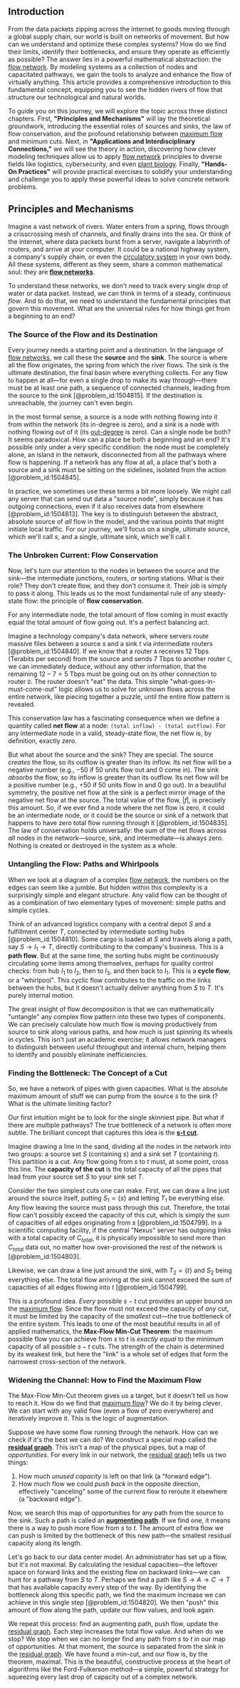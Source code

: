## Introduction
From the data packets zipping across the internet to goods moving through a global supply chain, our world is built on networks of movement. But how can we understand and optimize these complex systems? How do we find their limits, identify their bottlenecks, and ensure they operate as efficiently as possible? The answer lies in a powerful mathematical abstraction: the [flow network](@article_id:272236). By modeling systems as a collection of nodes and capacitated pathways, we gain the tools to analyze and enhance the flow of virtually anything. This article provides a comprehensive introduction to this fundamental concept, equipping you to see the hidden rivers of flow that structure our technological and natural worlds.

To guide you on this journey, we will explore the topic across three distinct chapters. First, **"Principles and Mechanisms"** will lay the theoretical groundwork, introducing the essential roles of sources and sinks, the law of flow conservation, and the profound relationship between [maximum flow](@article_id:177715) and minimum cuts. Next, in **"Applications and Interdisciplinary Connections,"** we will see the theory in action, discovering how clever modeling techniques allow us to apply [flow network](@article_id:272236) principles to diverse fields like logistics, cybersecurity, and even [plant biology](@article_id:142583). Finally, **"Hands-On Practices"** will provide practical exercises to solidify your understanding and challenge you to apply these powerful ideas to solve concrete network problems.

## Principles and Mechanisms

Imagine a vast network of rivers. Water enters from a spring, flows through a crisscrossing mesh of channels, and finally drains into the sea. Or think of the internet, where data packets burst from a server, navigate a labyrinth of routers, and arrive at your computer. It could be a national highway system, a company's supply chain, or even the [circulatory system](@article_id:150629) in your own body. All these systems, different as they seem, share a common mathematical soul: they are **[flow networks](@article_id:262181)**.

To understand these networks, we don't need to track every single drop of water or data packet. Instead, we can think in terms of a steady, continuous *flow*. And to do that, we need to understand the fundamental principles that govern this movement. What are the universal rules for how things get from a beginning to an end?

### The Source of the Flow and its Destination

Every journey needs a starting point and a destination. In the language of [flow networks](@article_id:262181), we call these the **source** and the **sink**. The source is where all the flow originates, the spring from which the river flows. The sink is the ultimate destination, the final basin where everything collects. For any flow to happen at all—for even a single drop to make its way through—there must be at least one path, a sequence of connected channels, leading from the source to the sink [@problem_id:1504815]. If the destination is unreachable, the journey can't even begin.

In the most formal sense, a source is a node with nothing flowing *into* it from within the network (its in-degree is zero), and a sink is a node with nothing flowing *out* of it (its [out-degree](@article_id:262687) is zero). Can a single node be both? It seems paradoxical. How can a place be both a beginning and an end? It's possible only under a very specific condition: the node must be completely alone, an island in the network, disconnected from all the pathways where flow is happening. If a network has any flow at all, a place that's both a source and a sink must be sitting on the sidelines, isolated from the action [@problem_id:1504845].

In practice, we sometimes use these terms a bit more loosely. We might call any server that can send out data a "source node", simply because it has outgoing connections, even if it also receives data from elsewhere [@problem_id:1504813]. The key is to distinguish between the abstract, absolute source of *all* flow in the model, and the various points that might initiate local traffic. For our journey, we'll focus on a single, ultimate source, which we'll call $s$, and a single, ultimate sink, which we'll call $t$.

### The Unbroken Current: Flow Conservation

Now, let's turn our attention to the nodes in between the source and the sink—the intermediate junctions, routers, or sorting stations. What is their role? They don't create flow, and they don't consume it. Their job is simply to pass it along. This leads us to the most fundamental rule of any steady-state flow: the principle of **flow conservation**.

For any intermediate node, the total amount of flow coming in must exactly equal the total amount of flow going out. It's a perfect balancing act.

Imagine a technology company's data network, where servers route massive files between a source $s$ and a sink $t$ via intermediate routers [@problem_id:1504840]. If we know that a router `A` receives 12 Tbps (Terabits per second) from the source and sends 7 Tbps to another router `C`, we can immediately deduce, without any other information, that the remaining $12 - 7 = 5$ Tbps must be going out on its other connection to router `D`. The router doesn't "eat" the data. This simple "what-goes-in-must-come-out" logic allows us to solve for unknown flows across the entire network, like piecing together a puzzle, until the entire flow pattern is revealed.

This conservation law has a fascinating consequence when we define a quantity called **net flow** at a node: `(total inflow) - (total outflow)`. For any intermediate node in a valid, steady-state flow, the net flow is, by definition, exactly zero.

But what about the source and the sink? They are special. The source *creates* the flow, so its outflow is greater than its inflow. Its net flow will be a negative number (e.g., $-50$ if 50 units flow out and 0 come in). The sink *absorbs* the flow, so its inflow is greater than its outflow. Its net flow will be a positive number (e.g., $+50$ if 50 units flow in and 0 go out). In a beautiful symmetry, the positive net flow at the sink is a perfect mirror image of the negative net flow at the source. The total value of the flow, $|f|$, is precisely this amount. So, if we ever find a node where the net flow is zero, it could be an intermediate node, or it could be the source or sink of a network that happens to have zero total flow running through it [@problem_id:1504835]. The law of conservation holds universally: the sum of the net flows across *all* nodes in the network—source, sink, and intermediate—is always zero. Nothing is created or destroyed in the system as a whole.

### Untangling the Flow: Paths and Whirlpools

When we look at a diagram of a complex [flow network](@article_id:272236), the numbers on the edges can seem like a jumble. But hidden within this complexity is a surprisingly simple and elegant structure. Any valid flow can be thought of as a combination of two elementary types of movement: simple paths and simple cycles.

Think of an advanced logistics company with a central depot $S$ and a fulfillment center $T$, connected by intermediate sorting hubs [@problem_id:1504810]. Some cargo is loaded at $S$ and travels along a path, say $S \to I_1 \to T$, directly contributing to the company's business. This is a **path flow**. But at the same time, the sorting hubs might be continuously circulating some items among themselves, perhaps for quality control checks: from hub $I_1$ to $I_2$, then to $I_3$, and then back to $I_1$. This is a **cycle flow**, or a "whirlpool". This cyclic flow contributes to the traffic on the links between the hubs, but it doesn't actually deliver anything from $S$ to $T$. It's purely internal motion.

The great insight of flow decomposition is that we can mathematically "untangle" any complex flow pattern into these two types of components. We can precisely calculate how much flow is moving productively from source to sink along various paths, and how much is just spinning its wheels in cycles. This isn't just an academic exercise; it allows network managers to distinguish between useful throughput and internal churn, helping them to identify and possibly eliminate inefficiencies.

### Finding the Bottleneck: The Concept of a Cut

So, we have a network of pipes with given capacities. What is the absolute maximum amount of stuff we can pump from the source $s$ to the sink $t$? What is the ultimate limiting factor?

Our first intuition might be to look for the single skinniest pipe. But what if there are multiple pathways? The true bottleneck of a network is often more subtle. The brilliant concept that captures this idea is the **[s-t cut](@article_id:276033)**.

Imagine drawing a line in the sand, dividing all the nodes in the network into two groups: a source set $S$ (containing $s$) and a sink set $T$ (containing $t$). This partition is a cut. Any flow going from $s$ to $t$ must, at some point, cross this line. The **capacity of the cut** is the total capacity of all the pipes that lead from your source set $S$ to your sink set $T$.

Consider the two simplest cuts one can make. First, we can draw a line just around the source itself, putting $S_1 = \{s\}$ and letting $T_1$ be everything else. Any flow leaving the source must pass through this cut. Therefore, the total flow can't possibly exceed the capacity of this cut, which is simply the sum of capacities of all edges originating from $s$ [@problem_id:1504799]. In a scientific computing facility, if the central "Nexus" server has outgoing links with a total capacity of $C_{total}$, it is physically impossible to send more than $C_{total}$ data out, no matter how over-provisioned the rest of the network is [@problem_id:1504803].

Likewise, we can draw a line just around the sink, with $T_2 = \{t\}$ and $S_2$ being everything else. The total flow arriving at the sink cannot exceed the sum of capacities of all edges flowing into $t$ [@problem_id:1504799].

This is a profound idea. *Every* possible $s-t$ cut provides an upper bound on the [maximum flow](@article_id:177715). Since the flow must not exceed the capacity of *any* cut, it must be limited by the capacity of the *smallest* cut—the true bottleneck of the entire system. This leads to one of the most beautiful results in all of applied mathematics, the **Max-Flow Min-Cut Theorem**: the maximum possible flow you can achieve from $s$ to $t$ is *exactly equal* to the minimum capacity of all possible $s-t$ cuts. The strength of the chain is determined by its weakest link, but here the "link" is a whole set of edges that form the narrowest cross-section of the network.

### Widening the Channel: How to Find the Maximum Flow

The Max-Flow Min-Cut theorem gives us a target, but it doesn't tell us how to reach it. How do we find that [maximum flow](@article_id:177715)? We do it by being clever. We can start with any valid flow (even a flow of zero everywhere) and iteratively improve it. This is the logic of augmentation.

Suppose we have some flow running through the network. How can we check if it's the best we can do? We construct a special map called the **[residual graph](@article_id:272602)**. This isn't a map of the physical pipes, but a map of *opportunities*. For every link in our network, the [residual graph](@article_id:272602) tells us two things:
1.  How much *unused capacity* is left on that link (a "forward edge").
2.  How much flow we could *push back* in the opposite direction, effectively "canceling" some of the current flow to reroute it elsewhere (a "backward edge").

Now, we search this map of opportunities for any path from the source to the sink. Such a path is called an **[augmenting path](@article_id:271984)**. If we find one, it means there is a way to push more flow from $s$ to $t$. The amount of extra flow we can push is limited by the bottleneck of this new path—the smallest residual capacity along its length.

Let's go back to our data center model. An administrator has set up a flow, but it's not maximal. By calculating the residual capacities—the leftover space on forward links and the existing flow on backward links—we can hunt for a pathway from $S$ to $T$. Perhaps we find a path like $S \to A \to C \to T$ that has available capacity every step of the way. By identifying the bottleneck along this specific path, we find the maximum increase we can achieve in this single step [@problem_id:1504820]. We then "push" this amount of flow along the path, update our flow values, and look again.

We repeat this process: find an augmenting path, push flow, update the [residual graph](@article_id:272602). Each step increases the total flow value. And when do we stop? We stop when we can no longer find any path from $s$ to $t$ in our map of opportunities. At that moment, the source is separated from the sink in the [residual graph](@article_id:272602). We have found a min-cut, and our flow is, by the theorem, maximal. This is the beautiful, constructive process at the heart of algorithms like the Ford-Fulkerson method—a simple, powerful strategy for squeezing every last drop of capacity out of a complex network.